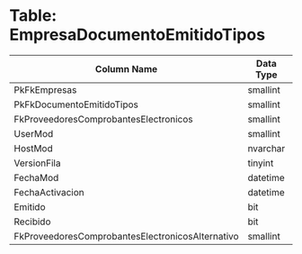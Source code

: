 # Table: EmpresaDocumentoEmitidoTipos

| Column Name | Data Type | Nullable |
|-------------|-----------|----------|
| PkFkEmpresas | smallint | NO |
| PkFkDocumentoEmitidoTipos | smallint | NO |
| FkProveedoresComprobantesElectronicos | smallint | NO |
| UserMod | smallint | NO |
| HostMod | nvarchar | NO |
| VersionFila | tinyint | NO |
| FechaMod | datetime | NO |
| FechaActivacion | datetime | YES |
| Emitido | bit | NO |
| Recibido | bit | NO |
| FkProveedoresComprobantesElectronicosAlternativo | smallint | YES |
